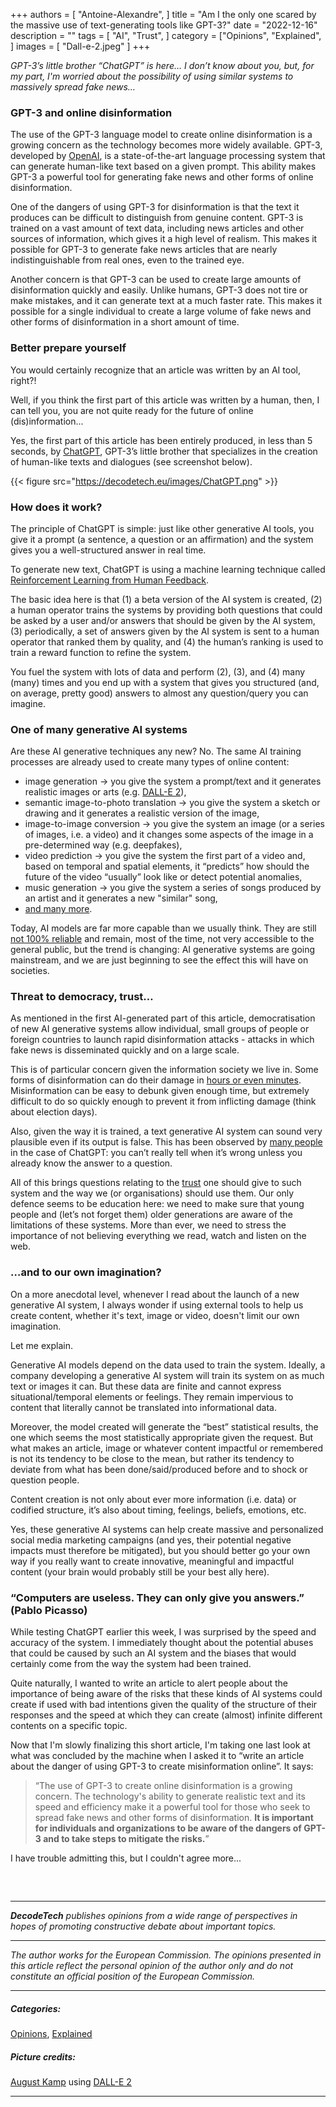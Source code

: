 +++
authors = [
    "Antoine-Alexandre", 
]
title = "Am I the only one scared by the massive use of text-generating tools like GPT-3?"
date = "2022-12-16"
description = ""
tags = [ "AI", "Trust",
]
category = ["Opinions", "Explained", ]
images = [
    "Dall-e-2.jpeg"
]
+++

*GPT-3’s little brother “ChatGPT” is here… I don’t know about you, but, for my part, I'm worried about the possibility of using similar systems to massively spread fake news…*

### GPT-3 and online disinformation
The use of the GPT-3 language model to create online disinformation is a growing concern as the technology becomes more widely available. GPT-3, developed by [OpenAI](https://openai.com/), is a state-of-the-art language processing system that can generate human-like text based on a given prompt. This ability makes GPT-3 a powerful tool for generating fake news and other forms of online disinformation.

One of the dangers of using GPT-3 for disinformation is that the text it produces can be difficult to distinguish from genuine content. GPT-3 is trained on a vast amount of text data, including news articles and other sources of information, which gives it a high level of realism. This makes it possible for GPT-3 to generate fake news articles that are nearly indistinguishable from real ones, even to the trained eye.

Another concern is that GPT-3 can be used to create large amounts of disinformation quickly and easily. Unlike humans, GPT-3 does not tire or make mistakes, and it can generate text at a much faster rate. This makes it possible for a single individual to create a large volume of fake news and other forms of disinformation in a short amount of time.

### Better prepare yourself
You would certainly recognize that an article was written by an AI tool, right?! 

Well, if you think the first part of this article was written by a human, then, I can tell you, you are not quite ready for the future of online (dis)information... 

Yes, the first part of this article has been entirely produced, in less than 5 seconds, by [ChatGPT](https://openai.com/blog/chatgpt/), GPT-3’s little brother that specializes in the creation of human-like texts and dialogues (see screenshot below). 

{{< figure src="https://decodetech.eu/images/ChatGPT.png" >}}

### How does it work?
The principle of ChatGPT is simple: just like other generative AI tools, you give it a prompt (a sentence, a question or an affirmation) and the system gives you a well-structured answer in real time. 

To generate new text, ChatGPT is using a machine learning technique called [Reinforcement Learning from Human Feedback](https://openai.com/blog/chatgpt/). 

The basic idea here is that (1) a beta version of the AI system is created, (2) a human operator trains the systems by providing both questions that could be asked by a user and/or answers that should be given by the AI system, (3) periodically, a set of answers given by the AI system is sent to a human operator that ranked them by quality, and (4) the human’s ranking is used to train a reward function to refine the system. 

You fuel the system with lots of data and perform (2), (3), and (4) many (many) times and you end up with a system that gives you structured (and, on average, pretty good) answers to almost any question/query you can imagine.


### One of many generative AI systems
Are these AI generative techniques any new? No. The same AI training processes are already used to create many types of online content: 

-	image generation -> you give the system a prompt/text and it generates realistic images or arts (e.g. [DALL-E 2](https://openai.com/dall-e-2/)), 
-	semantic image-to-photo translation -> you give the system a sketch or drawing and it generates a realistic version of the image, 
-	image-to-image conversion -> you give the system an image (or a series of images, i.e. a video) and it changes some aspects of the image in a pre-determined way (e.g. deepfakes), 
-	video prediction -> you give the system the first part of a video and, based on temporal and spatial elements, it “predicts” how should the future of the video “usually” look like or detect potential anomalies,
-	music generation -> you give the system a series of songs produced by an artist and it generates a new "similar" song,
-	[and many more](https://industrywired.com/top-10-applications-of-generative-ai-models-in-creative-work/).

Today, AI models are far more capable than we usually think. They are still [not 100% reliable](https://mashable.com/article/chatgpt-amazing-wrong) and remain, most of the time, not very accessible to the general public, but the trend is changing: AI generative systems are going mainstream, and we are just beginning to see the effect this will have on societies.
 

### Threat to democracy, trust… 
As mentioned in the first AI-generated part of this article, democratisation of new AI generative systems allow individual, small groups of people or foreign countries to launch rapid disinformation attacks - attacks in which fake news is disseminated quickly and on a large scale. 

This is of particular concern given the information society we live in. Some forms of disinformation can do their damage in [hours or even minutes](https://www.brookings.edu/research/how-to-deal-with-ai-enabled-disinformation/). Misinformation can be easy to debunk given enough time, but extremely difficult to do so quickly enough to prevent it from inflicting damage (think about election days).

Also, given the way it is trained, a text generative AI system can sound very plausible even if its output is false. This has been observed by [many people](https://www.bloomberg.com/news/articles/2022-12-07/openai-chatbot-so-good-it-can-fool-humans-even-when-it-s-wrong?leadSource=uverify%20wall) in the case of ChatGPT: you can’t really tell when it’s wrong unless you already know the answer to a question. 

All of this brings questions relating to the [trust](https://www.nytimes.com/2022/12/10/technology/ai-chat-bot-chatgpt.html) one should give to such system and the way we (or organisations) should use them. 
Our only defence seems to be education here: we need to make sure that young people and (let’s not forget them) older generations are aware of the limitations of these systems. More than ever, we need to stress the importance of not believing everything we read, watch and listen on the web.

### …and to our own imagination?
On a more anecdotal level, whenever I read about the launch of a new generative AI system, I always wonder if using external tools to help us create content, whether it's text, image or video, doesn't limit our own imagination. 

Let me explain. 

Generative AI models depend on the data used to train the system. Ideally, a company developing a generative AI system will train its system on as much text or images it can. But these data are finite and cannot express situational/temporal elements or feelings. They remain impervious to content that literally cannot be translated into informational data.

Moreover, the model created will generate the “best” statistical results, the one which seems the most statistically appropriate given the request. But what makes an article, image or whatever content impactful or remembered is not its tendency to be close to the mean, but rather its tendency to deviate from what has been done/said/produced before and to shock or question people.

Content creation is not only about ever more information (i.e. data) or codified structure, it’s also about timing, feelings, beliefs, emotions, etc. 

Yes, these generative AI systems can help create massive and personalized social media marketing campaigns (and yes, their potential negative impacts must therefore be mitigated), but you should better go your own way if you really want to create innovative, meaningful and impactful content (your brain would probably still be your best ally here). 

### “Computers are useless. They can only give you answers.” (Pablo Picasso)
While testing ChatGPT earlier this week, I was surprised by the speed and accuracy of the system. I immediately thought about the potential abuses that could be caused by such an AI system and the biases that would certainly come from the way the system had been trained. 

Quite naturally, I wanted to write an article to alert people about the importance of being aware of the risks that these kinds of AI systems could create if used with bad intentions given the quality of the structure of their responses and the speed at which they can create (almost) infinite different contents on a specific topic.

Now that I'm slowly finalizing this short article, I'm taking one last look at what was concluded by the machine when I asked it to “write an article about the danger of using GPT-3 to create misinformation online”. It says:  

> “The use of GPT-3 to create online disinformation is a growing concern. The technology's ability to generate realistic text and its speed and efficiency make it a powerful tool for those who seek to spread fake news and other forms of disinformation. **It is important for individuals and organizations to be aware of the dangers of GPT-3 and to take steps to mitigate the risks.**”

I have trouble admitting this, but I couldn't agree more...


##### &nbsp; 
***
***DecodeTech** publishes opinions from a wide range of perspectives in hopes of promoting constructive debate about important topics.*
***
*The author works for the European Commission. The opinions presented in this article reflect the personal opinion of the author only and do not constitute an official position of the European Commission.*
***

##### Categories:
[Opinions](https://decodetech.eu/category/opinions/), [Explained](https://decodetech.eu/category/explained/)

##### Picture credits: 
[August Kamp](https://openai.com/blog/dall-e-introducing-outpainting/) using [DALL-E 2](https://openai.com/dall-e-2/)
***
